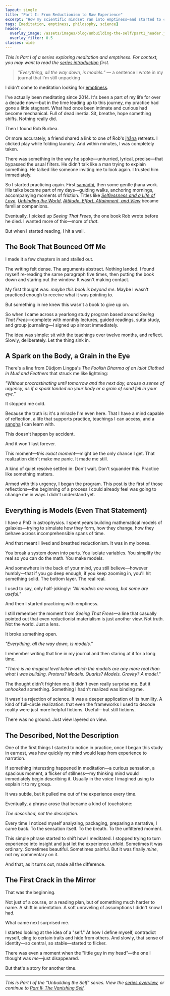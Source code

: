 ```yaml
---
layout: single
title: "Part I: From Reductionism to Raw Experience"
excerpt: "How my scientific mindset ran into emptiness—and started to crack"
tags: [meditation, emptiness, philosophy, science]
header:
  overlay_image: /assets/images/blog/unbuilding-the-self/part1_header.jpg
  overlay_filter: 0.5
classes: wide
---
```


*This is Part I of a series exploring meditation and emptiness. For context, you may want to read the [series introduction](/pages/unbuilding-the-self/) first.*

> *"Everything, all the way down, is models."*
> — a sentence I wrote in my journal that I'm still unpacking

I didn't come to meditation looking for [emptiness](/pages/unbuilding-the-self/glossary#emptiness-suññatā).

I've actually been meditating since 2014. It's been a part of my life for over a decade now—but in the time leading up to this journey, my practice had gone a little stagnant. What had once been intimate and curious had become mechanical. Full of dead inertia. Sit, breathe, hope something shifts. Nothing really did.

Then I found Rob Burbea.

Or more accurately, a friend shared a link to one of Rob's [jhāna](/pages/unbuilding-the-self/glossary#jhāna-meditative-absorption) retreats. I clicked play while folding laundry. And within minutes, I was completely taken.

There was something in the way he spoke—unhurried, lyrical, precise—that bypassed the usual filters. He didn't talk like a man trying to explain something. He talked like someone inviting me to look again. I trusted him immediately.

So I started practicing again. First [samādhi](/pages/unbuilding-the-self/glossary#samādhi-collectedness-absorption), then some gentle jhāna work. His talks became part of my days—guiding walks, anchoring mornings, accompanying moments of friction. Titles like [*Selflessness and a Life of Love*](https://dharmaseed.org/talks/9989/), [*Unbinding the World*](https://dharmaseed.org/talks/17960/), [*Attitude, Effort, Attainment, and View*](https://dharmaseed.org/talks/60861/) became familiar companions.

Eventually, I picked up *Seeing That Frees*, the one book Rob wrote before he died. I wanted more of this—more of *that*.

But when I started reading, I hit a wall.

## The Book That Bounced Off Me

I made it a few chapters in and stalled out.

The writing felt dense. The arguments abstract. Nothing landed. I found myself re-reading the same paragraph five times, then putting the book down and staring out the window. It wasn't making contact.

My first thought was: *maybe this book is beyond me*. Maybe I wasn't practiced enough to receive what it was pointing to.

But something in me knew this wasn't a book to give up on.

So when I came across a yearlong study program based around *Seeing That Frees*—complete with monthly lectures, guided readings, sutta study, and group journaling—I signed up almost immediately.

The idea was simple: sit with the teachings over twelve months, and reflect. Slowly, deliberately. Let the thing sink in.

## A Spark on the Body, a Grain in the Eye

There's a line from Düdjom Lingpa's *The Foolish Dharma of an Idiot Clothed in Mud and Feathers* that struck me like lightning:

*"Without procrastinating until tomorrow and the next day, arouse a sense of urgency, as if a spark landed on your body or a grain of sand fell in your eye."*

It stopped me cold.

Because the truth is: it's a miracle I'm even here. That I have a mind capable of reflection, a life that supports practice, teachings I can access, and a [sangha](/pages/unbuilding-the-self/glossary#sangha) I can learn with.

This doesn't happen by accident.

And it won't last forever.

This moment—*this exact moment*—might be the only chance I get. That realization didn't make me panic. It made me still.

A kind of quiet resolve settled in:
Don't wait.
Don't squander this.
Practice like something matters.

Armed with this urgency, I began the program. This post is the first of those reflections—the beginning of a process I could already feel was going to change me in ways I didn't understand yet.

## Everything is Models (Even That Statement)

I have a PhD in astrophysics. I spent years building mathematical models of galaxies—trying to simulate how they form, how they change, how they behave across incomprehensible spans of time.

And that meant I lived and breathed reductionism. It was in my bones.

You break a system down into parts. You isolate variables. You simplify the real so you can do the math. You make models.

And somewhere in the back of your mind, you still believe—however humbly—that if you go deep enough, if you keep zooming in, you'll hit something solid. The bottom layer. The real real.

I used to say, only half-jokingly: *"All models are wrong, but some are useful."*

And then I started practicing with emptiness.

I still remember the moment from *Seeing That Frees*—a line that casually pointed out that even reductionist materialism is just another view. Not truth. Not the world. Just a lens.

It broke something open.

*"Everything, all the way down, is models."*

I remember writing that line in my journal and then staring at it for a long time.

*"There is no magical level below which the models are any more real than what I was building. Protons? Models. Quarks? Models. Gravity? A model."*

The thought didn't frighten me. It didn't even really surprise me. But it *unhooked* something. Something I hadn't realized was binding me.

It wasn't a rejection of science. It was a deeper application of its humility. A kind of full-circle realization: that even the frameworks I used to decode reality were just more helpful fictions. Useful—but still fictions.

There was no ground. Just view layered on view.

## The Described, Not the Description

One of the first things I started to notice in practice, once I began this study in earnest, was how quickly my mind would leap from experience to narration.

If something interesting happened in meditation—a curious sensation, a spacious moment, a flicker of stillness—my thinking mind would immediately begin describing it. Usually in the voice I imagined using to explain it to my group.

It was subtle, but it pulled me out of the experience every time.

Eventually, a phrase arose that became a kind of touchstone:

*The described, not the description.*

Every time I noticed myself analyzing, packaging, preparing a narrative, I came back. To the sensation itself. To the breath. To the unfiltered moment.

This simple phrase started to shift how I meditated. I stopped trying to turn experience into insight and just let the experience unfold. Sometimes it was ordinary. Sometimes beautiful. Sometimes painful. But it was finally *mine*, not my commentary on it.

And that, as it turns out, made all the difference.

## The First Crack in the Mirror

That was the beginning.

Not just of a course, or a reading plan, but of something much harder to name. A shift in orientation. A soft unraveling of assumptions I didn't know I had.

What came next surprised me.

I started looking at the idea of a "self." At how I define myself, contradict myself, cling to certain traits and hide from others. And slowly, that sense of identity—so central, so stable—started to flicker.

There was even a moment when the "little guy in my head"—the one I thought was *me*—just disappeared.

But that's a story for another time.

---

*This is Part I of the "Unbuilding the Self" series. View the [series overview](/pages/unbuilding-the-self/), or continue to [Part II: The Vanishing Self](/blog/the-vanishing-self/).*